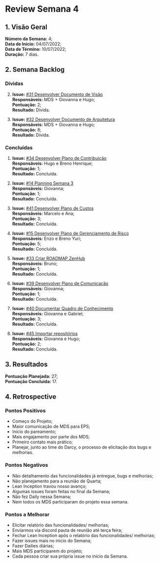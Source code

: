# Review Semana 4

## 1. Visão Geral
**Número da Semana:** 4;<br>
**Data de Início:** 04/07/2022;<br>
**Data de Término:** 10/07/2022;<br>
**Duração:** 7 dias.<br>


## 2. Semana Backlog

### Dívidas

2. **Issue:** [#31 Desenvolver Documento de Visão](https://github.com/fga-eps-mds/2022-1-PUMA-Doc/issues/31)<br>
**Responsáveis:** MDS + Giovanna e Hugo;<br>
**Pontuação:** 2;<br>
**Resultado:** <span class="tarefa-divida">Dívida</span>.

3. **Issue:** [#32 Desenvolver Documento de Arquitetura](https://github.com/fga-eps-mds/2022-1-PUMA-Doc/issues/32)<br>
**Responsáveis:** MDS + Giovanna e Hugo;<br>
**Pontuação:** 8;<br>
**Resultado:** <span class="tarefa-divida">Dívida</span>.


### Concluídas

1. **Issue:** [#34 Desenvolver Plano de Contribuição](https://github.com/fga-eps-mds/2022-1-PUMA-Doc/issues/34)<br>
**Responsáveis:** Hugo e Breno Henrique;<br>
**Pontuação:** 1;<br>
**Resultado:** <span class="tarefa-concluida">Concluída</span>.

1. **Issue:** [#14 Planning Semana 3](https://github.com/fga-eps-mds/2022-1-PUMA-Doc/issues/14)<br>
**Responsáveis:** Giovanna;<br>
**Pontuação:** 1;<br>
**Resultado:** <span class="tarefa-concluida">Concluída</span>.

1. **Issue:** [#41 Desenvolver Plano de Custos](https://github.com/fga-eps-mds/2022-1-PUMA-Doc/issues/41)<br>
**Responsáveis:** Marcelo e Ana;<br>
**Pontuação:** 3;<br>
**Resultado:** <span class="tarefa-concluida">Concluída</span>.

1. **Issue:** [#15 Desenvolver Plano de Gerenciamento de Risco](https://github.com/fga-eps-mds/2022-1-PUMA-Doc/issues/15)<br>
**Responsáveis:** Enzo e Breno Yuri;<br>
**Pontuação:** 5;<br>
**Resultado:** <span class="tarefa-concluida">Concluída</span>.

1. **Issue:** [#33 Criar ROADMAP ZenHub](https://github.com/fga-eps-mds/2022-1-PUMA-Doc/issues/33)<br>
**Responsáveis:** Bruno;<br>
**Pontuação:** 1;<br>
**Resultado:** <span class="tarefa-concluida">Concluída</span>.

1. **Issue:** [#39 Desenvolver Plano de Comunicação](https://github.com/fga-eps-mds/2022-1-PUMA-Doc/issues/39)<br>
**Responsáveis:** Giovanna;<br>
**Pontuação:** 1;<br>
**Resultado:** <span class="tarefa-concluida">Concluída</span>.

1. **Issue:** [#40 Documentar Quadro de Conhecimento](https://github.com/fga-eps-mds/2022-1-PUMA-Doc/issues/40)<br>
**Responsáveis:** Giovanna e Gabriel;<br>
**Pontuação:** 3;<br>
**Resultado:** <span class="tarefa-concluida">Concluída</span>.

1. **Issue:** [#45 Importar repositórios](https://github.com/fga-eps-mds/2022-1-PUMA-Doc/issues/45)<br>
**Responsáveis:** Giovanna e Hugo;<br>
**Pontuação:** 2;<br>
**Resultado:** <span class="tarefa-concluida">Concluída</span>.

## 3. Resultados

**Pontuação Planejada:** 27;<br>
**Pontuação Concluída:** 17.<br>


## 4. Retrospective

### Pontos Positivos
- Começo do Projeto;
- Maior comunicação de MDS para EPS;
- Início do pareamento;
- Mais engajamento por parte dos MDS;
- Primeiro contato mais prático;
- Planejar, junto ao time do Darcy, o processo de elicitação dos bugs e melhorias.

### Pontos Negativos
- Não detalhamento das funcionalidades já entregue, bugs e melhorias;
- Não planejamento para a reunião de Quarta;
- Lean Inception travou nosso avanço;
- Algumas issues foram feitas no final da Semana;
- Não fez Daily nessa Semana;
- Nem todos os MDS participaram do projeto essa semana.

### Pontos a Melhorar
- Elicitar relatório das funcionalidades/ melhorias;
- Enviarmos via discord pauta de reunião até terça feira;
- Fechar Lean Inception após o relatório das funcionalidades/ melhorias;
- Fazer issues mais no início do Semana;
- Fazer Dailies diárias;
- Mais MDS participarem do projeto;
- Cada pessoa criar sua própria issue no início da Semana.